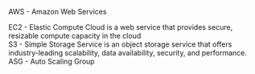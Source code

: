 AWS - Amazon Web Services
<div>EC2 - Elastic Compute Cloud is a web service that provides secure, resizable compute capacity in the cloud</div>
<div>S3 - Simple Storage Service is an object storage service that offers industry-leading scalability, data availability, security, and performance.</div>
<div>ASG - Auto Scaling Group</div>
